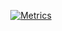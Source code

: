 <p align="center">
  <a href="https://github.com/sylsta" target="_blank">
    <img src="/github-metrics.svg" alt="Metrics">
  </a>
</p>
